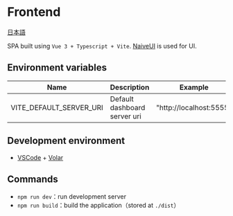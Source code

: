 # Frontend

[日本語](README-ja.md)

SPA built using `Vue 3 + Typescript + Vite`. [NaiveUI](https://www.naiveui.com/en-US/os-theme) is used for UI.

## Environment variables

| Name                    | Description                  | Example                 |
| ----------------------- | ---------------------------- | ----------------------- |
| VITE_DEFAULT_SERVER_URI | Default dashboard server uri | "http://localhost:5555" |

## Development environment

- [VSCode](https://code.visualstudio.com/) + [Volar](https://marketplace.visualstudio.com/items?itemName=johnsoncodehk.volar)

## Commands

- `npm run dev`：run development server
- `npm run build`：build the application（stored at `./dist`）
